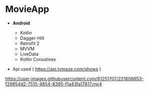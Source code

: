 # MovieApp

- **Android** 
   - Kotlin
   - Dagger-Hilt
   - Retrofit 2
   - MVVM
   - LiveData
   - Kotlin Coroutines

- Api used ( https://api.tvmaze.com/shows )



https://user-images.githubusercontent.com/81251707/221606653-f29654d2-7515-4854-8395-f1a43fa17817.mp4



